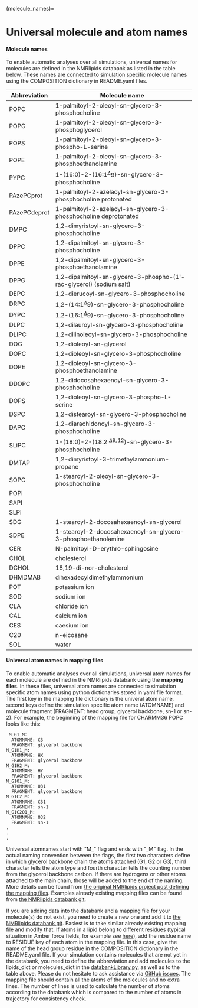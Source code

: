 (molecule_names)=

# Universal molecule and atom names

#### Molecule names
To enable automatic analyses over all simulations, universal names for molecules are defined in the NMRlipids databank as listed in the table below. These names are connected to simulation specific molecule names using the COMPOSITION dictionary in README.yaml files.

Abbreviation | Molecule name 
------------ | -------------
POPC |  1-palmitoyl-2-oleoyl-sn-glycero-3-phosphocholine
POPG |  1-palmitoyl-2-oleoyl-sn-glycero-3-phosphoglycerol
POPS | 1-palmitoyl-2-oleoyl-sn-glycero-3-phospho-L-serine
POPE | 1-palmitoyl-2-oleoyl-sn-glycero-3-phosphoethanolamine
PYPC | 1-(16:0)-2-(16:1$^\Delta9$)-sn-glycero-3-phosphocholine
PAzePCprot | 1-palmitoyl-2-azelaoyl-sn-glycero-3-phosphocholine protonated
PAzePCdeprot | 1-palmitoyl-2-azelaoyl-sn-glycero-3-phosphocholine deprotonated
DMPC | 1,2-dimyristoyl-sn-glycero-3-phosphocholine
DPPC | 1,2-dipalmitoyl-sn-glycero-3-phosphocholine
DPPE | 1,2-dipalmitoyl-sn-glycero-3-phosphoethanolamine
DPPG | 1,2-dipalmitoyl-sn-glycero-3-phospho-(1'-rac-glycerol) (sodium salt)
DEPC | 1,2-dierucoyl-sn-glycero-3-phosphocholine
DRPC | 1,2-(14:1$^\Delta9$)-sn-glycero-3-phosphocholine
DYPC | 1,2-(16:1$^\Delta9$)-sn-glycero-3-phosphocholine
DLPC | 1,2-dilauroyl-sn-glycero-3-phosphocholine
DLIPC| 1,2-dilinoleoyl-sn-glycero-3-phosphocholine
DOG  | 1,2-dioleoyl-sn-glycerol
DOPC | 1,2-dioleoyl-sn-glycero-3-phosphocholine
DOPE | 1,2-dioleoyl-sn-glycero-3-phosphoethanolamine
DDOPC| 1,2-didocosahexaenoyl-sn-glycero-3-phosphocholine
DOPS | 1,2-dioleoyl-sn-glycero-3-phospho-L-serine
DSPC | 1,2-distearoyl-sn-glycero-3-phosphocholine
DAPC | 1,2-diarachidonoyl-sn-glycero-3-phosphocholine
SLiPC | 1-(18:0)-2-(18:2 $^{\Delta9,12}$)-sn-glycero-3-phosphocholine 
DMTAP | 1,2-dimyristoyl-3-trimethylammonium-propane
SOPC | 1-stearoyl-2-oleoyl-sn-glycero-3-phosphocholine
POPI | 
SAPI | 
SLPI | 
SDG | 1-stearoyl-2-docosahexaenoyl-sn-glycerol
SDPE | 1-stearoyl-2-docosahexaenoyl-sn-glycero-3-phosphoethanolamine
CER  | N-palmitoyl-D-erythro-sphingosine
CHOL | cholesterol 
DCHOL | 18,19-di-nor-cholesterol
DHMDMAB | dihexadecyldimethylammonium 
POT | potassium ion 
SOD | sodium ion 
CLA | chloride ion
CAL | calcium ion 
CES | caesium ion
C20 | n-eicosane
SOL | water 


#### Universal atom names in mapping files
To enable automatic analyses over all simulations, universal atom names for each molecule are defined in the NMRlipids databank using the **mapping files**. In these files, universal atom names are connected to simulation specific atom names using python dictionaries stored in yaml file format. The first key in the mapping file dictionary is the univeral atom name, second keys define the simulation specific atom name (ATOMNAME) and molecule fragment (FRAGMENT: head group, glycerol backbone, sn-1 or sn-2). For example, the beginning of the mapping file for CHARMM36 POPC looks like this:

     M_G1_M:
      ATOMNAME: C3
      FRAGMENT: glycerol backbone
    M_G1H1_M:
      ATOMNAME: HX
      FRAGMENT: glycerol backbone
    M_G1H2_M:
      ATOMNAME: HY
      FRAGMENT: glycerol backbone
    M_G1O1_M:
      ATOMNAME: O31
      FRAGMENT: glycerol backbone
    M_G1C2_M:
      ATOMNAME: C31
      FRAGMENT: sn-1
    M_G1C2O1_M:
      ATOMNAME: O32
      FRAGMENT: sn-1
    .
    .
    .

Universal atomnames start with "M_" flag and ends with "_M" flag. In the actual naming convention between the flags, the first two characters define in which glycerol backbone chain the atoms attached (G1, G2 or G3), third character tells the atom type and fourth character tells the counting number from the glycerol backbone carbon. If there are hydrogens or other atoms attached to the main chain, those will be added to the end of the naming. More details can be found from [the original NMRlipids project post defining the mapping files](https://nmrlipids.blogspot.com/2015/03/mapping-scheme-for-lipid-atom-names-for.html). Examples already existing mapping files can be found from [the NMRlipids databank git](https://github.com/NMRLipids/Databank/tree/main/Scripts/BuildDatabank/mapping_files).

If you are adding data into the databank and a mapping file for your molecule(s) do not exist, you need to create a new one and add it to [the NMRlipids databank git](https://github.com/NMRLipids/Databank/tree/main/Scripts/BuildDatabank/mapping_files). Easiest is to take similar already existing mapping file and modify that. If atoms in a lipid belong to different residues (typical situation in Amber force fields, for example see [here](https://github.com/NMRLipids/Databank/blob/main/Scripts/BuildDatabank/mapping_files/mappingPOPClipid17.yaml)), add the residue name to RESIDUE key of each atom in the mapping file. In this case, give the name of the head group residue in the COMPOSITION dictionary in the README.yaml file. If your simulation contains molecules that are not yet in the databank, you need to define the abbreviation and add molecules to the lipids\_dict or molecules\_dict in the [databankLibrary.py](https://github.com/NMRLipids/Databank/blob/main/Scripts/BuildDatabank/databankLibrary.py), as well as to the table above. Please do not hesitate to ask assistance via [GitHub issues](https://github.com/NMRLipids/Databank/issues). The mapping file should contain all the atoms of the molecules and no extra lines. The number of lines is used to calculate the number of atoms according to the databank which is compared to the number of atoms in trajectory for consistency check.

